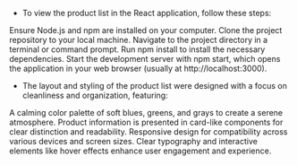 
- To view the product list in the React application, follow these steps:

Ensure Node.js and npm are installed on your computer.
Clone the project repository to your local machine.
Navigate to the project directory in a terminal or command prompt.
Run npm install to install the necessary dependencies.
Start the development server with npm start, which opens the application in your web browser (usually at http://localhost:3000).

- The layout and styling of the product list were designed with a focus on cleanliness and organization, featuring:

A calming color palette of soft blues, greens, and grays to create a serene atmosphere.
Product information is presented in card-like components for clear distinction and readability.
Responsive design for compatibility across various devices and screen sizes.
Clear typography and interactive elements like hover effects enhance user engagement and experience.
